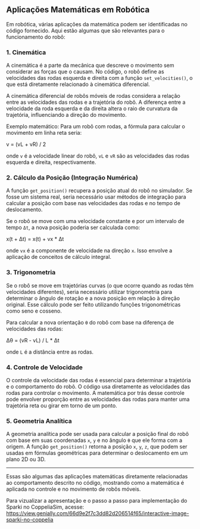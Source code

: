 ## Aplicações Matemáticas em Robótica

Em robótica, várias aplicações da matemática podem ser identificadas no código fornecido. Aqui estão algumas que são relevantes para o funcionamento do robô:

### 1. Cinemática
A cinemática é a parte da mecânica que descreve o movimento sem considerar as forças que o causam. No código, o robô define as velocidades das rodas esquerda e direita com a função `set_velocities()`, o que está diretamente relacionado à cinemática diferencial.

A cinemática diferencial de robôs móveis de rodas considera a relação entre as velocidades das rodas e a trajetória do robô. A diferença entre a velocidade da roda esquerda e da direita altera o raio de curvatura da trajetória, influenciando a direção do movimento.

Exemplo matemático: Para um robô com rodas, a fórmula para calcular o movimento em linha reta seria:

v = (vL + vR) / 2

onde `v` é a velocidade linear do robô, `vL` e `vR` são as velocidades das rodas esquerda e direita, respectivamente.

### 2. Cálculo da Posição (Integração Numérica)
A função `get_position()` recupera a posição atual do robô no simulador. Se fosse um sistema real, seria necessário usar métodos de integração para calcular a posição com base nas velocidades das rodas e no tempo de deslocamento.

Se o robô se move com uma velocidade constante e por um intervalo de tempo `Δt`, a nova posição poderia ser calculada como:

x(t + Δt) = x(t) + vx * Δt

onde `vx` é a componente de velocidade na direção `x`. Isso envolve a aplicação de conceitos de cálculo integral.

### 3. Trigonometria
Se o robô se move em trajetórias curvas (o que ocorre quando as rodas têm velocidades diferentes), seria necessário utilizar trigonometria para determinar o ângulo de rotação e a nova posição em relação à direção original. Esse cálculo pode ser feito utilizando funções trigonométricas como seno e cosseno.

Para calcular a nova orientação `θ` do robô com base na diferença de velocidades das rodas:

Δθ = (vR - vL) / L * Δt


onde `L` é a distância entre as rodas.

### 4. Controle de Velocidade
O controle da velocidade das rodas é essencial para determinar a trajetória e o comportamento do robô. O código usa diretamente as velocidades das rodas para controlar o movimento. A matemática por trás desse controle pode envolver proporção entre as velocidades das rodas para manter uma trajetória reta ou girar em torno de um ponto.

### 5. Geometria Analítica
A geometria analítica pode ser usada para calcular a posição final do robô com base em suas coordenadas `x`, `y` e no ângulo `θ` que ele forma com a origem. A função `get_position()` retorna a posição `x`, `y`, `z`, que podem ser usadas em fórmulas geométricas para determinar o deslocamento em um plano 2D ou 3D.

---

Essas são algumas das aplicações matemáticas diretamente relacionadas ao comportamento descrito no código, mostrando como a matemática é aplicada no controle e no movimento de robôs móveis.

Para vizualizar a apresentação e o passo a passo para implementação do Sparki no CoppeliaSim, acesse: https://view.genially.com/66d9e2f7c3dd82d206514f65/interactive-image-sparki-no-coppelia
